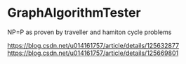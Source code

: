 # GraphAlgorithmTester
NP=P as proven by traveller and hamiton cycle problems

https://blog.csdn.net/u014161757/article/details/125632877
https://blog.csdn.net/u014161757/article/details/125669801
